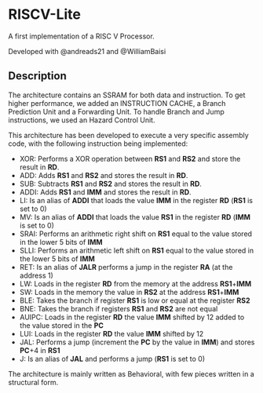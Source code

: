 # RISCV-Lite
 A first implementation of a RISC V Processor.
 
 Developed with @andreads21 and @WilliamBaisi
 
 ## Description
 
 The architecture contains an SSRAM for both data and instruction. To get higher performance, we added an INSTRUCTION CACHE, a Branch Prediction Unit and a Forwarding Unit. To handle Branch and Jump instructions, we used an Hazard Control Unit.
 
 This architecture has been developed to execute a very specific assembly code, with the following instruction being implemented: 
 
 - XOR: Performs a XOR operation between **RS1** and **RS2** and store the result in **RD**.
 - ADD: Adds **RS1** and **RS2** and stores the result in **RD**.
 - SUB: Subtracts **RS1** and **RS2** and stores the result in **RD**.
 - ADDI: Adds **RS1** and **IMM** and stores the result in **RD**.
 - LI: Is an alias of **ADDI** that loads the value **IMM** in the register **RD** (**RS1** is set to 0)
 - MV: Is an alias of **ADDI** that loads the value **RS1** in the register **RD** (**IMM** is set to 0)
 - SRAI: Performs an arithmetic right shift on **RS1** equal to the value stored in the lower 5 bits of **IMM**
 - SLLI: Performs an arithmetic left shift on **RS1** equal to the value stored in the lower 5 bits of **IMM**
 - RET: Is an alias of **JALR** performs a jump in the register **RA** (at the address 1)
 - LW: Loads in the register **RD** from the memory at the address **RS1**+**IMM**
 - SW: Loads in the memory the value in **RS2** at the address **RS1**+**IMM** 
 - BLE: Takes the branch if register **RS1** is low or equal at the register **RS2**
 - BNE: Takes the branch if registers **RS1** and **RS2** are not equal
 - AUIPC: Loads in the register **RD** the value **IMM** shifted by 12 added to the value stored in the **PC**
 - LUI: Loads in the register **RD** the value **IMM** shifted by 12
 - JAL: Performs a jump (increment the **PC** by the value in **IMM**) and stores **PC**+4 in **RS1**
 - J: Is an alias of **JAL** and performs a jump (**RS1** is set to 0) 
 
 The architecture is mainly written as Behavioral, with few pieces written in a structural form.
